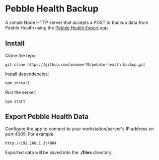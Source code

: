 # Pebble Health Backup

A simple Node HTTP server that accepts a POST to backup data from Pebble Health using the [Pebble Health Export](https://github.com/faelys/pebble-health-export) app.

## Install

Clone the repo:

```
git clone https://github.com/asommer70/pebble-health-backup.git
```

Install dependencies:

```
npm install
```

Run the server:

```
npm start
```

## Export Pebble Health Data

Configure the app to connect to your workstation/server's IP address on port 4005.  For example:

```
http://192.168.1.3:4004
```

Exported data will be saved into the **./files** directory.
